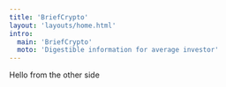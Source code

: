 ```yaml
---
title: 'BriefCrypto'
layout: 'layouts/home.html'
intro:
  main: 'BriefCrypto'
  moto: 'Digestible information for average investor'
---
```


Hello from the other side
